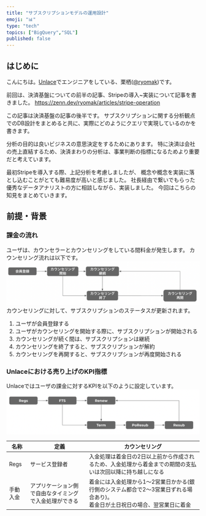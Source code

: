 ```yaml
---
title: "サブスクリプションモデルの運用設計"
emoji: "📊"
type: "tech"
topics: ["BigQuery","SQL"]
published: false
---
```


## はじめに
こんにちは。[Unlace](https://www.unlace.net/?utm_campaign=unlace_f_tech_zenn)でエンジニアをしている、栗栖([@ryomak](https://twitter.com/ryomak_13))です。  

前回は、決済基盤についての前半の記事、Stripeの導入~実装について記事を書きました。
https://zenn.dev/ryomak/articles/stripe-operation

この記事は決済基盤の記事の後半です。 サブスクリプションに関する分析観点でのDB設計をまとめると共に、実際にどのようにクエリで実現しているのかを書きます。

分析の目的は良いビジネスの意思決定をするためにあります。
特に決済は会社の売上直結するため、決済まわりの分析は、事業判断の指標になるためより重要だと考えています。

最初Stripeを導入する際、上記分析を考慮しましたが、 概念や概念を実装に落とし込むことがとても難易度が高いと感じました。
社長経由で繋いでもらった優秀なデータアナリストの方に相談しながら、実装しました。
今回はこちらの知見をまとめていきます。

## 前提・背景
### 課金の流れ
ユーザは、カウンセラーとカウンセリングをしている間料金が発生します。
カウンセリング流れは以下です。
![](/images/subscription/counseling_loop.png)
カウンセリングに対して、サブスクリプションのステータスが更新されます。
1. ユーザが会員登録する
2. ユーザがカウンセリングを開始する際に、サブスクリプションが開始される
3. カウンセリングが続く間は、サブスクリプションは継続
4. カウンセリングを終了すると、サブスクリプションが解約
5. カウンセリングを再開すると、サブスクリプションが再度開始される
### Unlaceにおける売り上げのKPI指標
Unlaceではユーザの課金に対するKPIを以下のように設定しています。
![](/images/subscription/kpi.png)

| 名称   | 　定義                        | カウンセリング |
|------|----------------------------|-----------------------------------------------------------------------|
| Regs | サービス登録者                    | 入金処理は着金日の2日以上前から作成されるため、入金処理から着金までの期間の支払いは次回以降に持ち越しになる                |
| 手動入金 | アプリケーション側で自由なタイミングで入金処理ができる | 着金には入金処理から1〜2営業日かかる(銀行側のシステム都合で2〜3営業日ずれる場合あり)。<br>着金日が土日祝日の場合、翌営業日に着金 |



